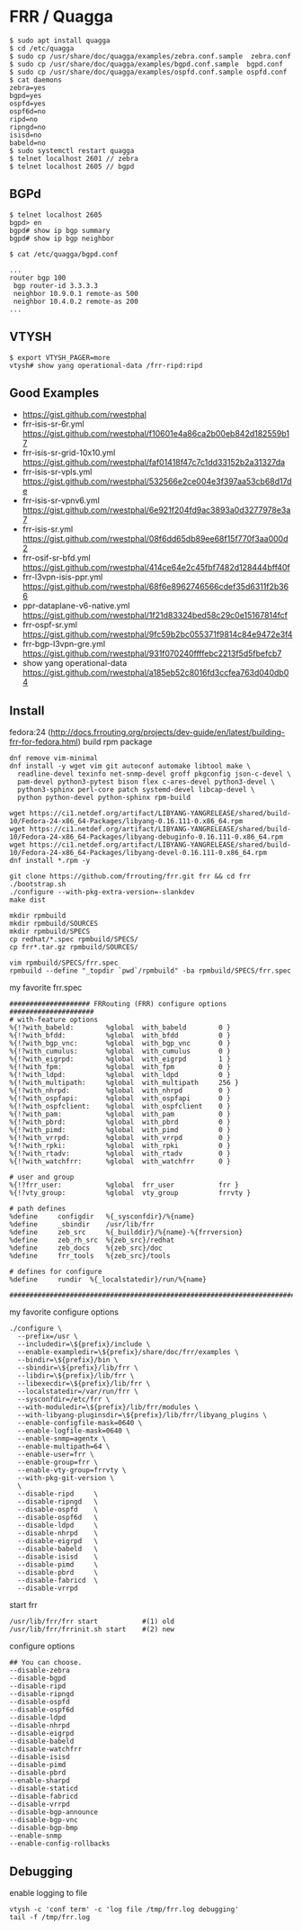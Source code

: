 
# FRR / Quagga

```
$ sudo apt install quagga
$ cd /etc/quagga
$ sudo cp /usr/share/doc/quagga/examples/zebra.conf.sample  zebra.conf
$ sudo cp /usr/share/doc/quagga/examples/bgpd.conf.sample  bgpd.conf
$ sudo cp /usr/share/doc/quagga/examples/ospfd.conf.sample ospfd.conf
$ cat daemons
zebra=yes
bgpd=yes
ospfd=yes
ospf6d=no
ripd=no
ripngd=no
isisd=no
babeld=no
$ sudo systemctl restart quagga
$ telnet localhost 2601 // zebra
$ telnet localhost 2605 // bgpd
```

## BGPd

```
$ telnet localhost 2605
bgpd> en
bgpd# show ip bgp summary
bgpd# show ip bgp neighbor
```

```
$ cat /etc/quagga/bgpd.conf

...
router bgp 100
 bgp router-id 3.3.3.3
 neighbor 10.9.0.1 remote-as 500
 neighbor 10.4.0.2 remote-as 200
...

```

## VTYSH

```
$ export VTYSH_PAGER=more
vtysh# show yang operational-data /frr-ripd:ripd
```

## Good Examples

- https://gist.github.com/rwestphal
- frr-isis-sr-6r.yml https://gist.github.com/rwestphal/f10601e4a86ca2b00eb842d182559b17
- frr-isis-sr-grid-10x10.yml https://gist.github.com/rwestphal/faf01418f47c7c1dd33152b2a31327da
- frr-isis-sr-vpls.yml https://gist.github.com/rwestphal/532566e2ce004e3f397aa53cb68d17de
- frr-isis-sr-vpnv6.yml https://gist.github.com/rwestphal/6e921f204fd9ac3893a0d3277978e3a7
- frr-isis-sr.yml https://gist.github.com/rwestphal/08f6dd65db89ee68f15f770f3aa000d2
- frr-osif-sr-bfd.yml https://gist.github.com/rwestphal/414ce64e2c45fbf7482d128444bff40f
- frr-l3vpn-isis-ppr.yml https://gist.github.com/rwestphal/68f6e8962746566cdef35d6311f2b366
- ppr-dataplane-v6-native.yml https://gist.github.com/rwestphal/1f21d83324bed58c29c0e15167814fcf
- frr-ospf-sr.yml https://gist.github.com/rwestphal/9fc59b2bc055371f9814c84e9472e3f4
- frr-bgp-l3vpn-gre.yml https://gist.github.com/rwestphal/931f070240ffffebc2213f5d5fbefcb7
- show yang operational-data https://gist.github.com/rwestphal/a185eb52c8016fd3ccfea763d040db04

## Install

fedora:24 (http://docs.frrouting.org/projects/dev-guide/en/latest/building-frr-for-fedora.html)
build rpm package
```
dnf remove vim-minimal
dnf install -y wget vim git autoconf automake libtool make \
  readline-devel texinfo net-snmp-devel groff pkgconfig json-c-devel \
  pam-devel python3-pytest bison flex c-ares-devel python3-devel \
  python3-sphinx perl-core patch systemd-devel libcap-devel \
  python python-devel python-sphinx rpm-build

wget https://ci1.netdef.org/artifact/LIBYANG-YANGRELEASE/shared/build-10/Fedora-24-x86_64-Packages/libyang-0.16.111-0.x86_64.rpm
wget https://ci1.netdef.org/artifact/LIBYANG-YANGRELEASE/shared/build-10/Fedora-24-x86_64-Packages/libyang-debuginfo-0.16.111-0.x86_64.rpm
wget https://ci1.netdef.org/artifact/LIBYANG-YANGRELEASE/shared/build-10/Fedora-24-x86_64-Packages/libyang-devel-0.16.111-0.x86_64.rpm
dnf install *.rpm -y

git clone https://github.com/frrouting/frr.git frr && cd frr
./bootstrap.sh
./configure --with-pkg-extra-version=-slankdev
make dist

mkdir rpmbuild
mkdir rpmbuild/SOURCES
mkdir rpmbuild/SPECS
cp redhat/*.spec rpmbuild/SPECS/
cp frr*.tar.gz rpmbuild/SOURCES/

vim rpmbuild/SPECS/frr.spec
rpmbuild --define "_topdir `pwd`/rpmbuild" -ba rpmbuild/SPECS/frr.spec
```

my favorite frr.spec
```
#################### FRRouting (FRR) configure options #####################
# with-feature options
%{!?with_babeld:        %global  with_babeld        0 }
%{!?with_bfdd:          %global  with_bfdd          0 }
%{!?with_bgp_vnc:       %global  with_bgp_vnc       0 }
%{!?with_cumulus:       %global  with_cumulus       0 }
%{!?with_eigrpd:        %global  with_eigrpd        1 }
%{!?with_fpm:           %global  with_fpm           0 }
%{!?with_ldpd:          %global  with_ldpd          0 }
%{!?with_multipath:     %global  with_multipath     256 }
%{!?with_nhrpd:         %global  with_nhrpd         0 }
%{!?with_ospfapi:       %global  with_ospfapi       0 }
%{!?with_ospfclient:    %global  with_ospfclient    0 }
%{!?with_pam:           %global  with_pam           0 }
%{!?with_pbrd:          %global  with_pbrd          0 }
%{!?with_pimd:          %global  with_pimd          0 }
%{!?with_vrrpd:         %global  with_vrrpd         0 }
%{!?with_rpki:          %global  with_rpki          0 }
%{!?with_rtadv:         %global  with_rtadv         0 }
%{!?with_watchfrr:      %global  with_watchfrr      0 }

# user and group
%{!?frr_user:           %global  frr_user           frr }
%{!?vty_group:          %global  vty_group          frrvty }

# path defines
%define     configdir   %{_sysconfdir}/%{name}
%define     _sbindir    /usr/lib/frr
%define     zeb_src     %{_builddir}/%{name}-%{frrversion}
%define     zeb_rh_src  %{zeb_src}/redhat
%define     zeb_docs    %{zeb_src}/doc
%define     frr_tools   %{zeb_src}/tools

# defines for configure
%define     rundir  %{_localstatedir}/run/%{name}

############################################################################
```

my favorite configure options
```
./configure \
  --prefix=/usr \
  --includedir=\${prefix}/include \
  --enable-exampledir=\${prefix}/share/doc/frr/examples \
  --bindir=\${prefix}/bin \
  --sbindir=\${prefix}/lib/frr \
  --libdir=\${prefix}/lib/frr \
  --libexecdir=\${prefix}/lib/frr \
  --localstatedir=/var/run/frr \
  --sysconfdir=/etc/frr \
  --with-moduledir=\${prefix}/lib/frr/modules \
  --with-libyang-pluginsdir=\${prefix}/lib/frr/libyang_plugins \
  --enable-configfile-mask=0640 \
  --enable-logfile-mask=0640 \
  --enable-snmp=agentx \
  --enable-multipath=64 \
  --enable-user=frr \
  --enable-group=frr \
  --enable-vty-group=frrvty \
  --with-pkg-git-version \
  \
  --disable-ripd     \
  --disable-ripngd   \
  --disable-ospfd    \
  --disable-ospf6d   \
  --disable-ldpd     \
  --disable-nhrpd    \
  --disable-eigrpd   \
  --disable-babeld   \
  --disable-isisd    \
  --disable-pimd     \
  --disable-pbrd     \
  --disable-fabricd  \
  --disable-vrrpd
```

start frr
```
/usr/lib/frr/frr start           #(1) old
/usr/lib/frr/frrinit.sh start    #(2) new
```

configure options
```
## You can choose.
--disable-zebra
--disable-bgpd
--disable-ripd
--disable-ripngd
--disable-ospfd
--disable-ospf6d
--disable-ldpd
--disable-nhrpd
--disable-eigrpd
--disable-babeld
--disable-watchfrr
--disable-isisd
--disable-pimd
--disable-pbrd
--enable-sharpd
--disable-staticd
--disable-fabricd
--disable-vrrpd
--disable-bgp-announce
--disable-bgp-vnc
--disable-bgp-bmp
--enable-snmp
--enable-config-rollbacks
```

## Debugging

enable logging to file
```
vtysh -c 'conf term' -c 'log file /tmp/frr.log debugging'
tail -f /tmp/frr.log
```

